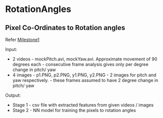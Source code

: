 # RotationAngles
## Pixel Co-Ordinates to Rotation angles
Refer [Milestone1](Milestone1.ipynb)

Input:

 * 2 videos - mockPitch.avi, mockYaw.avi. Approximate movement of 90 degrees each - consecutive frame analysis gives only per degree change in pitch/ yaw
* 4 images - p1.PNG, p2.PNG, y1.PNG, y2.PNG - 2 images for pitch and yaw respectively. - these frames assumed to have 2 degree change in pitch/ yaw

Output:

* Stage 1 - csv file with extracted features from given videos / images
* Stage 2 - NN model for training the pixels to rotation angles
